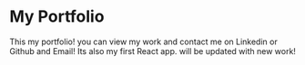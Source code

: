 # My Portfolio

This my portfolio! you can view my work and contact me on Linkedin or Github and Email! Its also my first React app. will be updated with new work!
